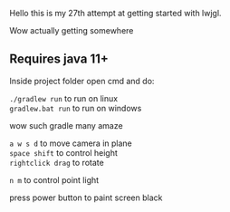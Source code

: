 Hello this is my 27th attempt at getting started with lwjgl.

Wow actually getting somewhere

## Requires java 11+

Inside project folder open cmd and do:

`./gradlew run` to run on linux  
`gradlew.bat run` to run on windows

wow such gradle many amaze

`a w s d` to move camera in plane  
`space shift` to control height  
`rightclick drag` to rotate

`n m` to control point light  

press power button to paint screen black
